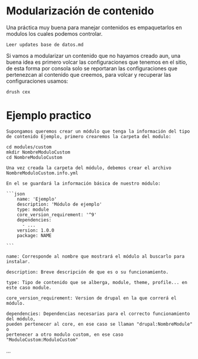 # Modularización de contenido

Una práctica muy buena para manejar contenidos es empaquetarlos en modulos los cuales podemos controlar.
    
    Leer updates base de datos.md
    
Si vamos a modularizar un contenido que no hayamos creado aun, una buena idea es primero volcar las configuraciones que tenemos en el sitio, de esta forma por consola solo se reportaran las configuraciones que pertenezcan al contenido que creemos, para volcar y recuperar las configuraciones usamos:

    drush cex
    
 # Ejemplo practico
 
    Supongamos queremos crear un módulo que tenga la información del tipo de contenido Ejemplo, primero crearemos la carpeta del modulo:
    
    cd modules/custom
    mkdir NombreModuloCustom
    cd NombreModuloCustom
    
    Una vez creada la carpeta del módulo, debemos crear el archivo NombreModuloCustom.info.yml
    
    En el se guardará la información básica de nuestro módulo:
    
    ```json
        name: 'Ejemplo'
        description: 'Módulo de ejemplo'
        type: module
        core_version_requirement: '^9'
        dependencies:
          - ...
        version: 1.0.0
        package: NAME
        
    ```
    
    name: Corresponde al nombre que mostrará el módulo al buscarlo para instalar.
    
    description: Breve descripción de que es o su funcionamiento.
    
    type: Tipo de contenido que se alberga, module, theme, profile... en este caso module.
    
    core_version_requirement: Version de drupal en la que correrá el módulo.
    
    dependencies: Dependencias necesarias para el correcto funcionamiento del módulo, 
    pueden pertenecer al core, en ese caso se llaman "drupal:NombreModule" o 
    pertenecer a otro modulo custom, en ese caso "ModuloCustom:ModuloCustom"
   
...
